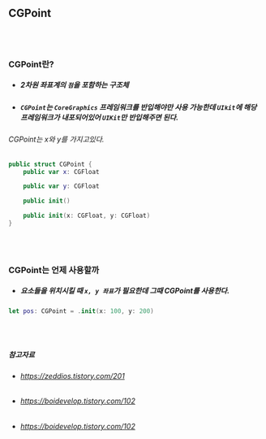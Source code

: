 ## CGPoint

<br>
<br>

### CGPoint란?
- ##### 2차원 좌표계의 `점`을 포함하는 구조체
- ##### `CGPoint`는 `CoreGraphics` 프레임워크를 반입해야만 사용 가능한데 `UIkit`에 해당 프레임워크가 내포되어있어 `UIKit`만 반입해주면 된다.
###### CGPoint는 x와 y를 가지고있다.
```Swift
public struct CGPoint {
    public var x: CGFloat

    public var y: CGFloat

    public init()

    public init(x: CGFloat, y: CGFloat)
}
```

<br>
<br>

### CGPoint는 언제 사용할까
- ##### 요소들을 위치시킬 때 `x, y 좌표`가 필요한데 그때 CGPoint를 사용한다.
```Swift
let pos: CGPoint = .init(x: 100, y: 200)
```

<br>
<br>

##### 참고자료
- ###### https://zeddios.tistory.com/201
- ###### https://boidevelop.tistory.com/102
- ###### https://boidevelop.tistory.com/102

